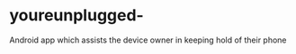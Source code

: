youreunplugged-
===============

Android app which assists the device owner in keeping hold of their phone 
